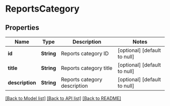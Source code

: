 # ReportsCategory
## Properties

| Name | Type | Description | Notes |
|------------ | ------------- | ------------- | -------------|
| **id** | **String** | Reports category ID | [optional] [default to null] |
| **title** | **String** | Reports category title | [optional] [default to null] |
| **description** | **String** | Reports category description | [optional] [default to null] |

[[Back to Model list]](../README.md#documentation-for-models) [[Back to API list]](../README.md#documentation-for-api-endpoints) [[Back to README]](../README.md)

